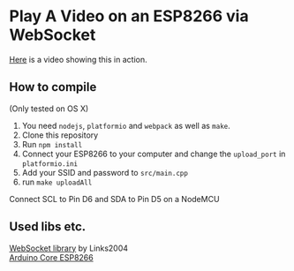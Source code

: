 # Play A Video on an ESP8266 via WebSocket

[Here](https://vimeo.com/150929166) is a video showing this in action.

## How to compile

(Only tested on OS X)

  1. You need `nodejs`, `platformio` and `webpack` as well as `make`.
  2. Clone this repository
  3. Run `npm install`
  4. Connect your ESP8266 to your computer and change the `upload_port` in `platformio.ini`
  5. Add your SSID and password to `src/main.cpp`
  6. run `make uploadAll`

Connect SCL to Pin D6 and SDA to Pin D5 on a NodeMCU


## Used libs etc.
[WebSocket library](https://github.com/Links2004/arduinoWebSockets) by Links2004  
[Arduino Core ESP8266](https://github.com/esp8266/Arduino)
